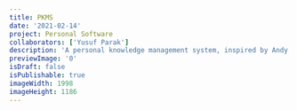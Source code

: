 ```yaml
---
title: PKMS
date: '2021-02-14'
project: Personal Software
collaborators: ['Yusuf Parak']
description: 'A personal knowledge management system, inspired by Andy Matuschak and the tools for thought backlinking zeitgeist.'
previewImage: '0'
isDraft: false
isPublishable: true
imageWidth: 1998
imageHeight: 1186
---
```

